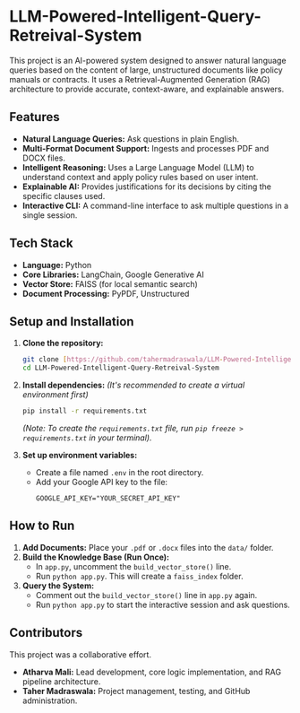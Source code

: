 # LLM-Powered-Intelligent-Query-Retreival-System

This project is an AI-powered system designed to answer natural language queries based on the content of large, unstructured documents like policy manuals or contracts. It uses a Retrieval-Augmented Generation (RAG) architecture to provide accurate, context-aware, and explainable answers.

## Features

* **Natural Language Queries:** Ask questions in plain English.
* **Multi-Format Document Support:** Ingests and processes PDF and DOCX files.
* **Intelligent Reasoning:** Uses a Large Language Model (LLM) to understand context and apply policy rules based on user intent.
* **Explainable AI:** Provides justifications for its decisions by citing the specific clauses used.
* **Interactive CLI:** A command-line interface to ask multiple questions in a single session.

## Tech Stack

* **Language:** Python
* **Core Libraries:** LangChain, Google Generative AI
* **Vector Store:** FAISS (for local semantic search)
* **Document Processing:** PyPDF, Unstructured

## Setup and Installation

1.  **Clone the repository:**
    ```bash
    git clone [https://github.com/tahermadraswala/LLM-Powered-Intelligent-Query-Retreival-System.git](https://github.com/tahermadraswala/LLM-Powered-Intelligent-Query-Retreival-System.git)
    cd LLM-Powered-Intelligent-Query-Retreival-System
    ```
2.  **Install dependencies:**
    *(It's recommended to create a virtual environment first)*
    ```bash
    pip install -r requirements.txt
    ```
    *(Note: To create the `requirements.txt` file, run `pip freeze > requirements.txt` in your terminal).*

3.  **Set up environment variables:**
    * Create a file named `.env` in the root directory.
    * Add your Google API key to the file:
        ```
        GOOGLE_API_KEY="YOUR_SECRET_API_KEY"
        ```

## How to Run

1.  **Add Documents:** Place your `.pdf` or `.docx` files into the `data/` folder.
2.  **Build the Knowledge Base (Run Once):**
    * In `app.py`, uncomment the `build_vector_store()` line.
    * Run `python app.py`. This will create a `faiss_index` folder.
3.  **Query the System:**
    * Comment out the `build_vector_store()` line in `app.py` again.
    * Run `python app.py` to start the interactive session and ask questions.

## Contributors

This project was a collaborative effort.

* **Atharva Mali:** Lead development, core logic implementation, and RAG pipeline architecture.
* **Taher Madraswala:** Project management, testing, and GitHub administration.

